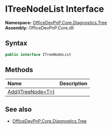# ITreeNodeList Interface  
  

**Namespace:** [OfficeDevPnP.Core.Diagnostics.Tree](OfficeDevPnP.Core.Diagnostics.Tree.md)  
**Assembly:** OfficeDevPnP.Core.dll  
## Syntax
```C#
public interface ITreeNodeList
```
## Methods
|**Name**|**Description**|
|:-----|:-----|
| [Add(ITreeNode&lt;T&gt;)](OfficeDevPnP.Core.Diagnostics.Tree.ITreeNodeList.19b9df21.md) | 
## See also
- [OfficeDevPnP.Core.Diagnostics.Tree](OfficeDevPnP.Core.Diagnostics.Tree.md)
